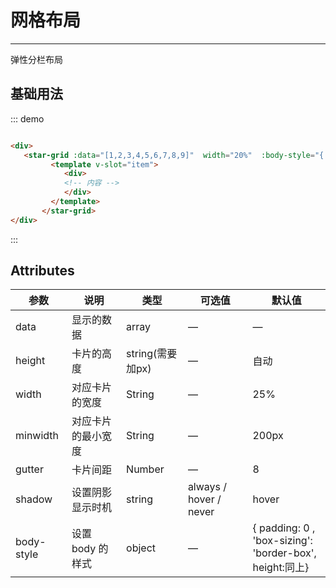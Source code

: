# 网格布局
----
弹性分栏布局


## 基础用法
<div class="dome-alert demo-block">
   <star-grid :data="[1,2,3,4,5,6,7,8,9]"  width="20%"  :body-style="{ padding: '20px'}">
         <template v-slot="item">
            <div>
            <!-- 内容 -->
            </div>
         </template>
       </star-grid>
</div>

::: demo
```html

<div>
   <star-grid :data="[1,2,3,4,5,6,7,8,9]"  width="20%"  :body-style="{ padding: '20px'}">
         <template v-slot="item">
            <div>
            <!-- 内容 -->
            </div>
         </template>
       </star-grid>
</div>
```
:::


## Attributes
| 参数      | 说明                                 | 类型      | 可选值       | 默认值   |
|---------- |------------------------------------ |---------- |------------- |-------- |
|data      | 显示的数据         | array |	—           |	—       |
|height      |	卡片的高度 |	string(需要加px) |	—           |	自动     |
|width      | 对应卡片的宽度     |	String   |	—           |	25%    |
|minwidth | 对应卡片的最小宽度 |	String |	— |	200px |
|gutter | 卡片间距           |	Number |	— |	8 |
|shadow | 设置阴影显示时机   |	string |	always / hover / never |	hover |
|body-style | 设置 body 的样式 |	object |	— |	{ padding: 0 ,<br />'box-sizing': 'border-box',<br />height:同上} |

